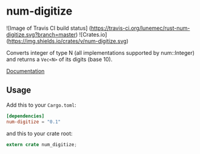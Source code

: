 # num-digitize
![Image of Travis CI build status]
(https://travis-ci.org/lunemec/rust-num-digitize.svg?branch=master)
![Crates.io]
(https://img.shields.io/crates/v/num-digitize.svg)

Converts integer of type N (all implementations supported by num::Integer)
and returns a `Vec<N>` of its digits (base 10).

[Documentation](https://lunemec.github.io/rust-num-digitize/)

## Usage

Add this to your `Cargo.toml`:

```toml
[dependencies]
num-digitize = "0.1"
```

and this to your crate root:

```rust
extern crate num_digitize;
```
